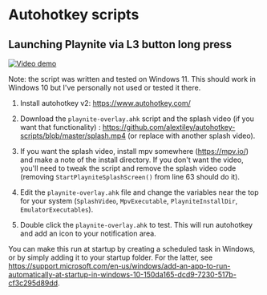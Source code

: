 # Autohotkey scripts

## Launching Playnite via L3 button long press

[![Video demo](https://user-images.githubusercontent.com/1131174/183254559-a46fd70c-c1b1-46f3-ae83-a78b6236622d.png)](https://www.youtube.com/watch?v=v1Kn70IqIzc)

Note: the script was written and tested on Windows 11. This should work in Windows 10 but I've personally not used or tested it there.

1. Install autohotkey v2: https://www.autohotkey.com/

2. Download the `playnite-overlay.ahk` script and the splash video (if you want that functionality) : https://github.com/alextiley/autohotkey-scripts/blob/master/splash.mp4 (or replace with another splash video).

3. If you want the splash video, install mpv somewhere (https://mpv.io/) and make a note of the install directory. If you don't want the video, you'll need to tweak the script and remove the splash video code (removing `StartPlayniteSplashScreen()` from line 63 should do it).

4. Edit the `playnite-overlay.ahk` file and change the variables near the top for your system (`SplashVideo`, `MpvExecutable`, `PlayniteInstallDir`, `EmulatorExecutables`).

5. Double click the `playnite-overlay.ahk` to test. This will run autohotkey and add an icon to your notification area.

You can make this run at startup by creating a scheduled task in Windows, or by simply adding it to your startup folder. For the latter, see https://support.microsoft.com/en-us/windows/add-an-app-to-run-automatically-at-startup-in-windows-10-150da165-dcd9-7230-517b-cf3c295d89dd.
